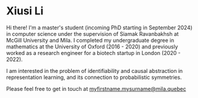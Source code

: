 # Xiusi Li

Hi there! I'm a master's student (incoming PhD starting in September 2024) in computer science under the supervision of Siamak Ravanbakhsh at McGill University and Mila. I completed my undergraduate degree in mathematics at the University of Oxford (2016 - 2020) and previously worked as a research engineer for a biotech startup in London (2020 - 2022).

I am interested in the problem of identifiability and causal abstraction in representation learning, and its connection to probabilistic symmetries.

Please feel free to get in touch at myfirstname.mysurname@mila.quebec